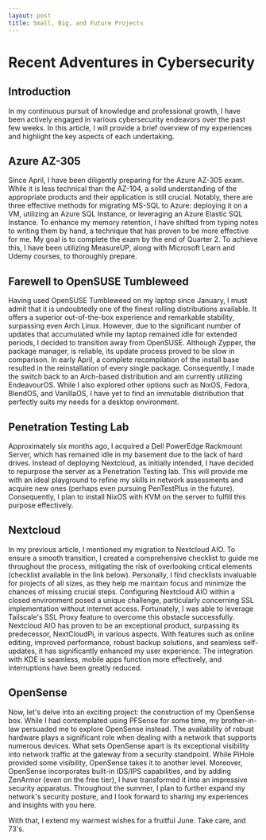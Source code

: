 ```yaml
---
layout: post
title: Small, Big, and Future Projects 
---
```

# Recent Adventures in Cybersecurity

## Introduction
In my continuous pursuit of knowledge and professional growth, I have been actively engaged in various cybersecurity endeavors over the past few weeks. In this article, I will provide a brief overview of my experiences and highlight the key aspects of each undertaking.

## Azure AZ-305
Since April, I have been diligently preparing for the Azure AZ-305 exam. While it is less technical than the AZ-104, a solid understanding of the appropriate products and their application is still crucial. Notably, there are three effective methods for migrating MS-SQL to Azure: deploying it on a VM, utilizing an Azure SQL Instance, or leveraging an Azure Elastic SQL Instance. To enhance my memory retention, I have shifted from typing notes to writing them by hand, a technique that has proven to be more effective for me. My goal is to complete the exam by the end of Quarter 2. To achieve this, I have been utilizing MeasureUP, along with Microsoft Learn and Udemy courses, to thoroughly prepare.

## Farewell to OpenSUSE Tumbleweed
Having used OpenSUSE Tumbleweed on my laptop since January, I must admit that it is undoubtedly one of the finest rolling distributions available. It offers a superior out-of-the-box experience and remarkable stability, surpassing even Arch Linux. However, due to the significant number of updates that accumulated while my laptop remained idle for extended periods, I decided to transition away from OpenSUSE. Although Zypper, the package manager, is reliable, its update process proved to be slow in comparison. In early April, a complete recompilation of the install base resulted in the reinstallation of every single package. Consequently, I made the switch back to an Arch-based distribution and am currently utilizing EndeavourOS. While I also explored other options such as NixOS, Fedora, BlendOS, and VanillaOS, I have yet to find an immutable distribution that perfectly suits my needs for a desktop environment.

## Penetration Testing Lab
Approximately six months ago, I acquired a Dell PowerEdge Rackmount Server, which has remained idle in my basement due to the lack of hard drives. Instead of deploying Nextcloud, as initially intended, I have decided to repurpose the server as a Penetration Testing lab. This will provide me with an ideal playground to refine my skills in network assessments and acquire new ones (perhaps even pursuing PenTestPlus in the future). Consequently, I plan to install NixOS with KVM on the server to fulfill this purpose effectively.

## Nextcloud
In my previous article, I mentioned my migration to Nextcloud AIO. To ensure a smooth transition, I created a comprehensive checklist to guide me throughout the process, mitigating the risk of overlooking critical elements (checklist available in the link below). Personally, I find checklists invaluable for projects of all sizes, as they help me maintain focus and minimize the chances of missing crucial steps. Configuring Nextcloud AIO within a closed environment posed a unique challenge, particularly concerning SSL implementation without internet access. Fortunately, I was able to leverage Tailscale's SSL Proxy feature to overcome this obstacle successfully. Nextcloud AIO has proven to be an exceptional product, surpassing its predecessor, NextCloudPi, in various aspects. With features such as online editing, improved performance, robust backup solutions, and seamless self-updates, it has significantly enhanced my user experience. The integration with KDE is seamless, mobile apps function more effectively, and interruptions have been greatly reduced.

## OpenSense
Now, let's delve into an exciting project: the construction of my OpenSense box. While I had contemplated using PFSense for some time, my brother-in-law persuaded me to explore OpenSense instead. The availability of robust hardware plays a significant role when dealing with a network that supports numerous devices. What sets OpenSense apart is its exceptional visibility into network traffic at the gateway from a security standpoint. While PiHole provided some visibility, OpenSense takes it to another level. Moreover, OpenSense incorporates built-in IDS/IPS capabilities, and by adding ZenArmor (even on the free tier), I have transformed it into an impressive security apparatus. Throughout the summer, I plan to further expand my network's security posture, and I look forward to sharing my experiences and insights with you here.

With that, I extend my warmest wishes for a fruitful June. Take care, and 73's.
